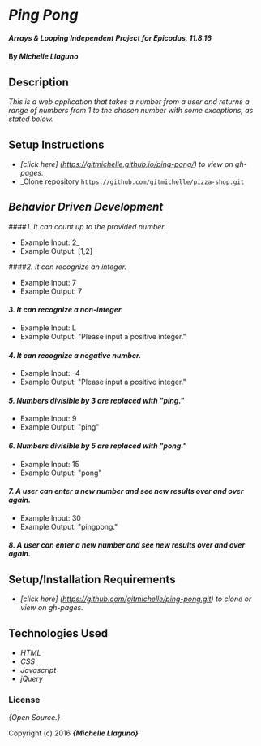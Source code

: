 # _Ping Pong_

#### _Arrays & Looping Independent Project for Epicodus, 11.8.16_

#### By _**Michelle Llaguno**_

## Description

_This is a web application that takes a number from a user and returns a range of numbers from 1 to the chosen number with some exceptions, as stated below._

## Setup Instructions

* _[click here] (https://gitmichelle.github.io/ping-pong/) to view on gh-pages._
* _Clone repository `https://github.com/gitmichelle/pizza-shop.git`

## _Behavior Driven Development_

####_1. It can count up to the provided number._
* Example Input: 2_
* Example Output: [1,2]

####_2. It can recognize an integer._
* Example Input: 7
* Example Output: 7

#### _3. It can recognize a non-integer._
* Example Input: L
* Example Output: "Please input a positive integer."

#### _4. It can recognize a negative number._
* Example Input: -4
* Example Output: "Please input a positive integer."

#### _5. Numbers divisible by 3 are replaced with "ping."_
* Example Input: 9
* Example Output: "ping"

#### _6. Numbers divisible by 5 are replaced with "pong."_
* Example Input: 15
* Example Output: "pong"

#### _7. A user can enter a new number and see new results over and over again._
* Example Input: 30
* Example Output: "pingpong."

#### _8. A user can enter a new number and see new results over and over again._

## Setup/Installation Requirements

* _[click here] (https://github.com/gitmichelle/ping-pong.git) to clone or view on gh-pages._


## Technologies Used

* _HTML_
* _CSS_
* _Javascript_
* _jQuery_

### License

*{Open Source.}*

Copyright (c) 2016 **_{Michelle Llaguno}_**
